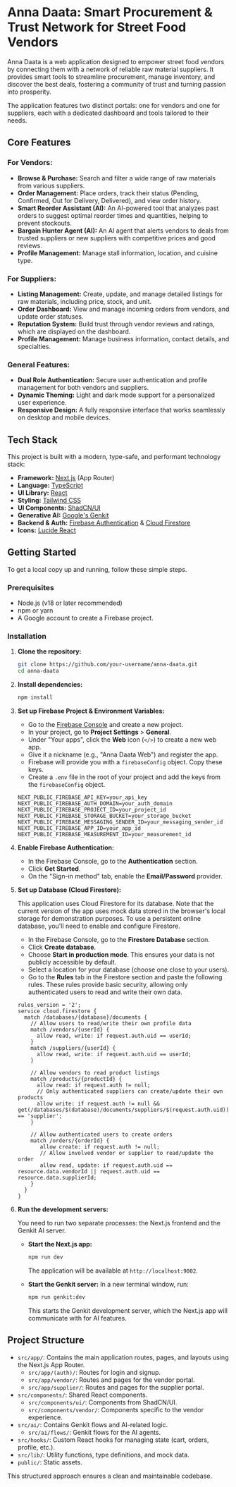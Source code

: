 # Anna Daata: Smart Procurement & Trust Network for Street Food Vendors

Anna Daata is a web application designed to empower street food vendors by connecting them with a network of reliable raw material suppliers. It provides smart tools to streamline procurement, manage inventory, and discover the best deals, fostering a community of trust and turning passion into prosperity.

The application features two distinct portals: one for vendors and one for suppliers, each with a dedicated dashboard and tools tailored to their needs.

## Core Features

### For Vendors:
- **Browse & Purchase:** Search and filter a wide range of raw materials from various suppliers.
- **Order Management:** Place orders, track their status (Pending, Confirmed, Out for Delivery, Delivered), and view order history.
- **Smart Reorder Assistant (AI):** An AI-powered tool that analyzes past orders to suggest optimal reorder times and quantities, helping to prevent stockouts.
- **Bargain Hunter Agent (AI):** An AI agent that alerts vendors to deals from trusted suppliers or new suppliers with competitive prices and good reviews.
- **Profile Management:** Manage stall information, location, and cuisine type.

### For Suppliers:
- **Listing Management:** Create, update, and manage detailed listings for raw materials, including price, stock, and unit.
- **Order Dashboard:** View and manage incoming orders from vendors, and update order statuses.
- **Reputation System:** Build trust through vendor reviews and ratings, which are displayed on the dashboard.
- **Profile Management:** Manage business information, contact details, and specialties.

### General Features:
- **Dual Role Authentication:** Secure user authentication and profile management for both vendors and suppliers.
- **Dynamic Theming:** Light and dark mode support for a personalized user experience.
- **Responsive Design:** A fully responsive interface that works seamlessly on desktop and mobile devices.

## Tech Stack

This project is built with a modern, type-safe, and performant technology stack:

- **Framework:** [Next.js](https://nextjs.org/) (App Router)
- **Language:** [TypeScript](https://www.typescriptlang.org/)
- **UI Library:** [React](https://react.dev/)
- **Styling:** [Tailwind CSS](https://tailwindcss.com/)
- **UI Components:** [ShadCN/UI](https://ui.shadcn.com/)
- **Generative AI:** [Google's Genkit](https://firebase.google.com/docs/genkit)
- **Backend & Auth:** [Firebase Authentication](https://firebase.google.com/docs/auth) & [Cloud Firestore](https://firebase.google.com/docs/firestore)
- **Icons:** [Lucide React](https://lucide.dev/)

## Getting Started

To get a local copy up and running, follow these simple steps.

### Prerequisites

- Node.js (v18 or later recommended)
- npm or yarn
- A Google account to create a Firebase project.

### Installation

1.  **Clone the repository:**
    ```sh
    git clone https://github.com/your-username/anna-daata.git
    cd anna-daata
    ```

2.  **Install dependencies:**
    ```sh
    npm install
    ```

3.  **Set up Firebase Project & Environment Variables:**

    - Go to the [Firebase Console](https://console.firebase.google.com/) and create a new project.
    - In your project, go to **Project Settings** > **General**.
    - Under "Your apps", click the **Web** icon (`</>`) to create a new web app.
    - Give it a nickname (e.g., "Anna Daata Web") and register the app.
    - Firebase will provide you with a `firebaseConfig` object. Copy these keys.
    - Create a `.env` file in the root of your project and add the keys from the `firebaseConfig` object.

    ```dotenv
    NEXT_PUBLIC_FIREBASE_API_KEY=your_api_key
    NEXT_PUBLIC_FIREBASE_AUTH_DOMAIN=your_auth_domain
    NEXT_PUBLIC_FIREBASE_PROJECT_ID=your_project_id
    NEXT_PUBLIC_FIREBASE_STORAGE_BUCKET=your_storage_bucket
    NEXT_PUBLIC_FIREBASE_MESSAGING_SENDER_ID=your_messaging_sender_id
    NEXT_PUBLIC_FIREBASE_APP_ID=your_app_id
    NEXT_PUBLIC_FIREBASE_MEASUREMENT_ID=your_measurement_id
    ```
    
4.  **Enable Firebase Authentication:**
    - In the Firebase Console, go to the **Authentication** section.
    - Click **Get Started**.
    - On the "Sign-in method" tab, enable the **Email/Password** provider.

5.  **Set up Database (Cloud Firestore):**

    This application uses Cloud Firestore for its database. Note that the current version of the app uses mock data stored in the browser's local storage for demonstration purposes. To use a persistent online database, you'll need to enable and configure Firestore.

    - In the Firebase Console, go to the **Firestore Database** section.
    - Click **Create database**.
    - Choose **Start in production mode**. This ensures your data is not publicly accessible by default.
    - Select a location for your database (choose one close to your users).
    - Go to the **Rules** tab in the Firestore section and paste the following rules. These rules provide basic security, allowing only authenticated users to read and write their own data.

    ```
    rules_version = '2';
    service cloud.firestore {
      match /databases/{database}/documents {
        // Allow users to read/write their own profile data
        match /vendors/{userId} {
          allow read, write: if request.auth.uid == userId;
        }
        match /suppliers/{userId} {
          allow read, write: if request.auth.uid == userId;
        }

        // Allow vendors to read product listings
        match /products/{productId} {
          allow read: if request.auth != null;
          // Only authenticated suppliers can create/update their own products
          allow write: if request.auth != null && get(/databases/$(database)/documents/suppliers/$(request.auth.uid)).data.role == 'supplier';
        }

        // Allow authenticated users to create orders
        match /orders/{orderId} {
           allow create: if request.auth != null;
           // Allow involved vendor or supplier to read/update the order
           allow read, update: if request.auth.uid == resource.data.vendorId || request.auth.uid == resource.data.supplierId;
        }
      }
    }
    ```

6.  **Run the development servers:**

    You need to run two separate processes: the Next.js frontend and the Genkit AI server.

    -   **Start the Next.js app:**
        ```sh
        npm run dev
        ```
        The application will be available at `http://localhost:9002`.

    -   **Start the Genkit server:**
        In a new terminal window, run:
        ```sh
        npm run genkit:dev
        ```
        This starts the Genkit development server, which the Next.js app will communicate with for AI features.

## Project Structure

-   `src/app/`: Contains the main application routes, pages, and layouts using the Next.js App Router.
    -   `src/app/(auth)/`: Routes for login and signup.
    -   `src/app/vendor/`: Routes and pages for the vendor portal.
    -   `src/app/supplier/`: Routes and pages for the supplier portal.
-   `src/components/`: Shared React components.
    -   `src/components/ui/`: Components from ShadCN/UI.
    -   `src/components/vendor/`: Components specific to the vendor experience.
-   `src/ai/`: Contains Genkit flows and AI-related logic.
    -   `src/ai/flows/`: Genkit flows for the AI agents.
-   `src/hooks/`: Custom React hooks for managing state (cart, orders, profile, etc.).
-   `src/lib/`: Utility functions, type definitions, and mock data.
-   `public/`: Static assets.

This structured approach ensures a clean and maintainable codebase.
